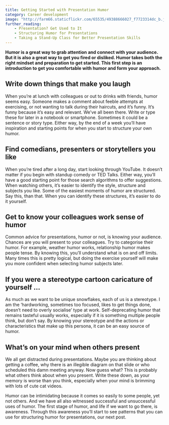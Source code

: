 ```yaml
---
title: Getting Started with Presentation Humor
category: Career development
image: "http://farm66.staticflickr.com/65535/49388666027_f7723314dc_b.jpg"
further_reading:
    - Presentation? Get Used to It
    - Structuring Humor for Presentations
    - Taking a Stand-Up Class for Better Presentation Skills
---
```


**Humor is a great way to grab attention and connect with your audience. But it is also a great way to get you fired or disliked. Humor takes both the right mindset and preparation to get started. This first step is an introduction to get you comfortable with humor and form your approach.** 

## Write down things that make you laugh

When you’re at lunch with colleagues or out to drinks with friends, humor seems easy. Someone makes a comment about feeble attempts at exercising, or not wanting to talk during their haircuts, and it’s funny. It’s funny because it’s easy and relevant. We’ve all been there. Write or type these for later in a notebook or smartphone. Sometimes it could be a sentence or story type. Either way, by the end of a week you’ll have inspiration and starting points for when you start to structure your own humor.

## Find comedians, presenters or storytellers you like

When you’re tired after a long day, start looking through YouTube. It doesn’t matter if you begin with standup comedy or TED Talks. Either way, you’ll have a good starting point for those search algorithms to offer suggestions. When watching others, it’s easier to identify the style, structure and subjects you like. Some of the easiest moments of humor are structured. Say this, than that. When you can identify these structures, it’s easier to do it yourself.

## Get to know your colleagues work sense of humor

Common advice for presentations, humor or not, is knowing your audience. Chances are you will present to your colleagues. Try to categorise their humor. For example, weather humor works, relationship humor makes people tense. By knowing this, you’ll understand what is on and off limits. Many times this is pretty logical, but doing the exercise yourself will make you more confident when selecting humor subjects later.

## If you were a stereotype cartoon caricature of yourself ...

As much as we want to be unique snowflakes, each of us is a stereotype. I am the ‘hardworking, sometimes too focused, likes to get things done, doesn’t need to overly socialise’ type at work. Self-deprecating humor that remains tasteful usually works, especially if it is something multiple people think, but don’t say. By knowing your stereotype and the actions or characteristics that make up this persona, it can be an easy source of humor.

## What’s on your mind when others present

We all get distracted during presentations. Maybe you are thinking about getting a coffee, why there is an illegible diagram on that slide or who scheduled this damn meeting anyway. Now guess what? This is probably what others think about when you present. Write these down, as your memory is worse than you think, especially when your mind is brimming with lots of cute cat videos.

Humor can be intimidating because it comes so easily to some people, yet not others. And we have all also witnessed successful and unsuccessful uses of humor. The first stage of humor, and life if we want to go there, is awareness. Through this awareness you’ll start to see patterns that you can use for structuring humor for presentations, our next post.